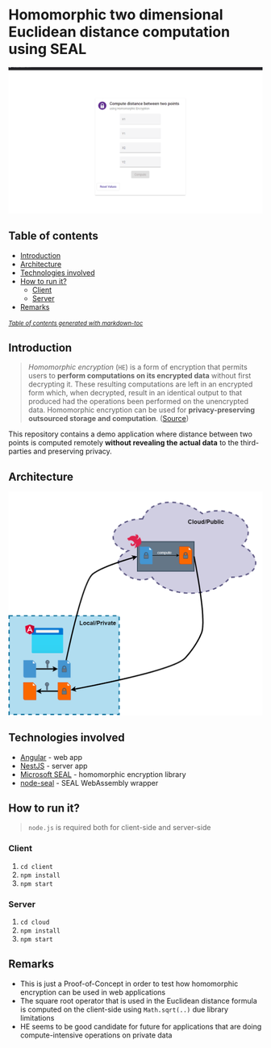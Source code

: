 # Homomorphic two dimensional Euclidean distance computation using SEAL


![Animation](images/Animation.gif)


## Table of contents

- [Introduction](#introduction)
- [Architecture](#architecture)
- [Technologies involved](#technologies-involved)
- [How to run it?](#how-to-run-it-)
  * [Client](#client)
  * [Server](#server)
- [Remarks](#remarks)

<small><i><a href='http://ecotrust-canada.github.io/markdown-toc/'>Table of contents generated with markdown-toc</a></i></small>

## Introduction

> *Homomorphic encryption* (`HE`) is a form of encryption that permits users to **perform computations on its encrypted data** without first decrypting it. These resulting computations are left in an encrypted form which, when decrypted, result in an identical output to that produced had the operations been performed on the unencrypted data.
Homomorphic encryption can be used for **privacy-preserving outsourced storage and computation**. ([Source](https://en.wikipedia.org/wiki/Homomorphic_encryption))

This repository contains a demo application where distance between two points is computed remotely **without revealing the actual data** to the third-parties and preserving privacy. 

## Architecture

![Current Architecture](images/architecture.png)

## Technologies involved

* [Angular](https://angular.io/) - web app
* [NestJS](https://docs.nestjs.com/) - server app
* [Microsoft SEAL](https://www.microsoft.com/en-us/research/project/microsoft-seal/) - homomorphic encryption library
* [node-seal](https://github.com/morfix-io/node-seal) - SEAL WebAssembly wrapper

## How to run it?

> `node.js` is required both for client-side and server-side

### Client
1. `cd client`
2. `npm install`
3. `npm start`

### Server
1. `cd cloud`
2. `npm install`
3. `npm start`

## Remarks

* This is just a Proof-of-Concept in order to test how homomorphic encryption can be used in web applications
* The square root operator that is used in the Euclidean distance formula is computed on the client-side using `Math.sqrt(..)` due library limitations
* HE seems to be good candidate for future for applications that are doing compute-intensive operations on private data